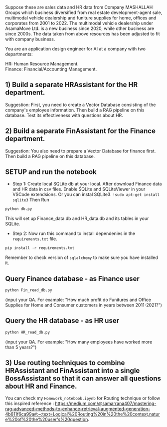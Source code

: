 Suppose these are sales data and HR data from Company MASHALLAH Groups which business diversified from real estate development-agent sale, multimodal vehicle dealership and funiture supplies for home, offices and corporates from 2001 to 2022. 
The multimodal vehicle dealership under AsamaMove Ltd. is a new business since 2020, while other business are since 2000s.
The data taken from above resources has been adjusted to fit with company business.

You are an application design engineer for AI at a company with two departments:

HR: Human Resource Management.  
Finance: Financial/Accounting Management.  

## 1) Build a separate HRAssistant for the HR department.

Suggestion: First, you need to create a Vector Database consisting of the company's employee information. Then build a RAG pipeline on this database. Test its effectiveness with questions about HR.

## 2) Build a separate FinAssistant for the Finance department.

Suggestion: You also need to prepare a Vector Database for finance first. Then build a RAG pipeline on this database.

## SETUP and run the notebook 
- Step 1: Create local SQLite db at your local.
  After download Finance data and HR data in csv files. Enable SQLite and SQLiteViewer in your VSCode extendsions. Or you can instal SQLite3. `!sudo apt-get install sqlite3`
Then Run
  
```python
python db.py
```
This will set up Finance_data.db and HR_data.db and its tables in your SQLite.


- Step 2: Now run this command to install dependenies in the `requirements.txt` file. 

```python
pip install -r requirements.txt
```
Remember to check version of `sqlalchemy` to make sure you have installed it. 

## Query Finance database - as Finance user


```python
python Fin_read_db.py
```
(input your QA. For example: "How much profit do Funitures and Office Supplies for Home and Consumer customers in years between 2011-2021?")
## Query the HR database - as HR user


```python
python HR_read_db.py 
```
(input your QA. For example: "How many employees have worked more than 5 years?")

## 3) Use routing techniques to combine HRAssistant and FinAssistant into a single BossAssistant so that it can answer all questions about HR and Finance. 
You can check my `Homework_notebook.ipynb` for Routing technique or follow this inspired reference : https://medium.com/@samarrana407/mastering-rag-advanced-methods-to-enhance-retrieval-augmented-generation-4b611f6ca99a#:~:text=Logical%20Routing%20in%20the%20context,nature%20of%20the%20user's%20question.
